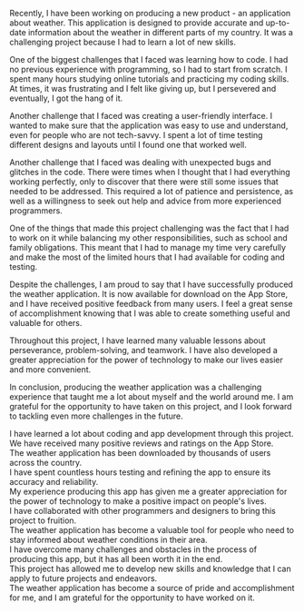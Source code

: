 Recently, I have been working on producing a new product - an application about weather. This application is designed to provide accurate and up-to-date information about the weather in different parts of my country. It was a challenging project because I had to learn a lot of new skills.  
  
One of the biggest challenges that I faced was learning how to code. I had no previous experience with programming, so I had to start from scratch. I spent many hours studying online tutorials and practicing my coding skills. At times, it was frustrating and I felt like giving up, but I persevered and eventually, I got the hang of it.  
  
Another challenge that I faced was creating a user-friendly interface. I wanted to make sure that the application was easy to use and understand, even for people who are not tech-savvy. I spent a lot of time testing different designs and layouts until I found one that worked well.  
  
Another challenge that I faced was dealing with unexpected bugs and glitches in the code. There were times when I thought that I had everything working perfectly, only to discover that there were still some issues that needed to be addressed. This required a lot of patience and persistence, as well as a willingness to seek out help and advice from more experienced programmers.  
  
One of the things that made this project challenging was the fact that I had to work on it while balancing my other responsibilities, such as school and family obligations. This meant that I had to manage my time very carefully and make the most of the limited hours that I had available for coding and testing.  
  
Despite the challenges, I am proud to say that I have successfully produced the weather application. It is now available for download on the App Store, and I have received positive feedback from many users. I feel a great sense of accomplishment knowing that I was able to create something useful and valuable for others.  
  
Throughout this project, I have learned many valuable lessons about perseverance, problem-solving, and teamwork. I have also developed a greater appreciation for the power of technology to make our lives easier and more convenient.  
  
In conclusion, producing the weather application was a challenging experience that taught me a lot about myself and the world around me. I am grateful for the opportunity to have taken on this project, and I look forward to tackling even more challenges in the future.  
  
  
I have learned a lot about coding and app development through this project.  
We have received many positive reviews and ratings on the App Store.  
The weather application has been downloaded by thousands of users across the country.  
I have spent countless hours testing and refining the app to ensure its accuracy and reliability.  
My experience producing this app has given me a greater appreciation for the power of technology to make a positive impact on people's lives.  
I have collaborated with other programmers and designers to bring this project to fruition.  
The weather application has become a valuable tool for people who need to stay informed about weather conditions in their area.  
I have overcome many challenges and obstacles in the process of producing this app, but it has all been worth it in the end.  
This project has allowed me to develop new skills and knowledge that I can apply to future projects and endeavors.  
The weather application has become a source of pride and accomplishment for me, and I am grateful for the opportunity to have worked on it.